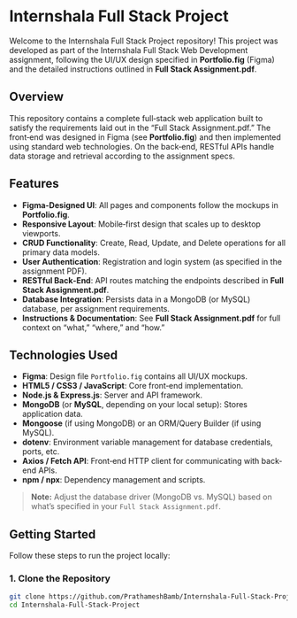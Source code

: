 # Internshala Full Stack Project

Welcome to the Internshala Full Stack Project repository! This project was developed as part of the Internshala Full Stack Web Development assignment, following the UI/UX design specified in **Portfolio.fig** (Figma) and the detailed instructions outlined in **Full Stack Assignment.pdf**.

## Overview

This repository contains a complete full‐stack web application built to satisfy the requirements laid out in the “Full Stack Assignment.pdf.” The front‐end was designed in Figma (see **Portfolio.fig**) and then implemented using standard web technologies. On the back‐end, RESTful APIs handle data storage and retrieval according to the assignment specs.

## Features

- **Figma-Designed UI**: All pages and components follow the mockups in **Portfolio.fig**.
- **Responsive Layout**: Mobile‐first design that scales up to desktop viewports.
- **CRUD Functionality**: Create, Read, Update, and Delete operations for all primary data models.
- **User Authentication**: Registration and login system (as specified in the assignment PDF).
- **RESTful Back‐End**: API routes matching the endpoints described in **Full Stack Assignment.pdf**.
- **Database Integration**: Persists data in a MongoDB (or MySQL) database, per assignment requirements.
- **Instructions & Documentation**: See **Full Stack Assignment.pdf** for full context on “what,” “where,” and “how.”

## Technologies Used

- **Figma**: Design file `Portfolio.fig` contains all UI/UX mockups.  
- **HTML5 / CSS3 / JavaScript**: Core front‐end implementation.  
- **Node.js & Express.js**: Server and API framework.  
- **MongoDB** (or **MySQL**, depending on your local setup): Stores application data.  
- **Mongoose** (if using MongoDB) or an ORM/Query Builder (if using MySQL).  
- **dotenv**: Environment variable management for database credentials, ports, etc.  
- **Axios / Fetch API**: Front‐end HTTP client for communicating with back‐end APIs.  
- **npm / npx**: Dependency management and scripts.

> **Note:** Adjust the database driver (MongoDB vs. MySQL) based on what’s specified in your `Full Stack Assignment.pdf`.

## Getting Started

Follow these steps to run the project locally:

### 1. Clone the Repository

```bash
git clone https://github.com/PrathameshBamb/Internshala-Full-Stack-Project.git
cd Internshala-Full-Stack-Project

